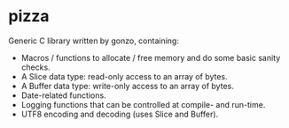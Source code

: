 # pizza
Generic C library written by gonzo, containing:

* Macros / functions to allocate / free memory and do some basic sanity checks.
* A Slice data type: read-only access to an array of bytes.
* A Buffer data type: write-only access to an array of bytes.
* Date-related functions.
* Logging functions that can be controlled at compile- and run-time.
* UTF8 encoding and decoding (uses Slice and Buffer).
